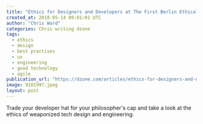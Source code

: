 ```yaml
---
title: "Ethics for Designers and Developers at The First Berlin Ethical Tech Meetup"
created_at: 2018-05-14 09:01:01 UTC
author: "Chris Ward"
categories: Chris writing dzone
tags: 
  - ethics
  - design
  - best practises
  - ux
  - engineering
  - good technology
  - agile
publication_url: "https://dzone.com/articles/ethics-for-designers-and-developers-at-the-first-b"
image: 9101997.jpeg
layout: post
---
```

Trade your developer hat for your philosopher's cap and take a look at the ethics of weaponized tech design and engineering.

